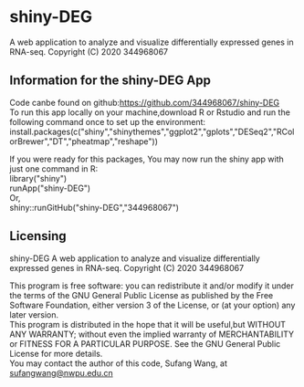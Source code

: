# shiny-DEG
A web application to analyze and visualize differentially expressed genes in RNA-seq.
Copyright (C) 2020 344968067

## Information for the shiny-DEG App
Code canbe found on github:https://github.com/344968067/shiny-DEG  
To run this app locally on your machine,download R or Rstudio and run the following command once to set up the environment:  
install.packages(c("shiny","shinythemes","ggplot2","gplots","DESeq2","RColorBrewer","DT","pheatmap","reshape"))  

If you were ready for this packages, You may now run the shiny app with just one command in R:  
library("shiny")  
runApp("shiny-DEG")  
Or,  
shiny::runGitHub("shiny-DEG","344968067") 

## Licensing
shiny-DEG
A web application to analyze and visualize differentially expressed genes in RNA-seq.
Copyright (C) 2020 344968067

This program is free software: you can redistribute it and/or modify it under the terms of the GNU General Public License as published by
the Free Software Foundation, either version 3 of the License, or (at your option) any later version.  
This program is distributed in the hope that it will be useful,but WITHOUT ANY WARRANTY; without even the implied warranty of MERCHANTABILITY or FITNESS FOR A PARTICULAR PURPOSE. See the GNU General Public License for more details.  
You may contact the author of this code, Sufang Wang, at <sufangwang@nwpu.edu.cn>





